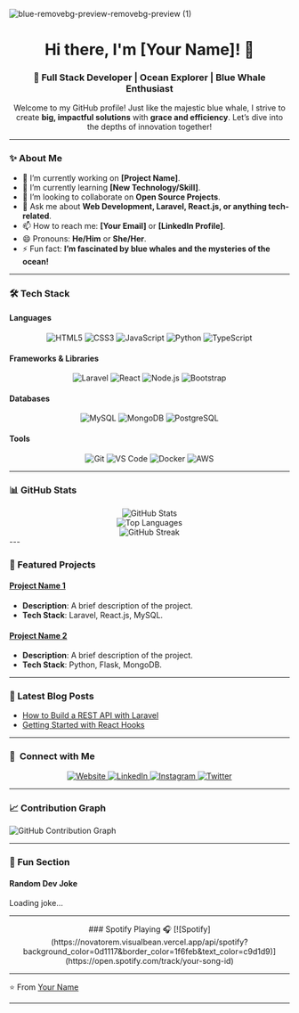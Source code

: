 ![blue-removebg-preview-removebg-preview (1)](https://github.com/user-attachments/assets/34318852-749e-4458-bd9f-4d51e9dfc581)

<h1 align="center">Hi there, I'm [Your Name]! 🐋</h1>

<h3 align="center">🌊 Full Stack Developer | Ocean Explorer | Blue Whale Enthusiast</h3>

<p align="center">
  Welcome to my GitHub profile! Just like the majestic blue whale, I strive to create <strong>big, impactful solutions</strong> with <strong>grace and efficiency</strong>. Let’s dive into the depths of innovation together!
</p>

---

### **✨ About Me**

- 🔭 I’m currently working on **[Project Name]**.
- 🌱 I’m currently learning **[New Technology/Skill]**.
- 👯 I’m looking to collaborate on **Open Source Projects**.
- 💬 Ask me about **Web Development, Laravel, React.js, or anything tech-related**.
- 📫 How to reach me: **[Your Email]** or **[LinkedIn Profile]**.
- 😄 Pronouns: **He/Him** or **She/Her**.
- ⚡ Fun fact: **I’m fascinated by blue whales and the mysteries of the ocean!**

---

### **🛠️ Tech Stack**

#### **Languages**
<div align="center">
  <img src="https://img.shields.io/badge/-HTML5-E34F26?style=for-the-badge&logo=html5&logoColor=white" alt="HTML5">
  <img src="https://img.shields.io/badge/-CSS3-1572B6?style=for-the-badge&logo=css3&logoColor=white" alt="CSS3">
  <img src="https://img.shields.io/badge/-JavaScript-F7DF1E?style=for-the-badge&logo=javascript&logoColor=black" alt="JavaScript">
  <img src="https://img.shields.io/badge/-Python-3776AB?style=for-the-badge&logo=python&logoColor=white" alt="Python">
  <img src="https://img.shields.io/badge/-TypeScript-3178C6?style=for-the-badge&logo=typescript&logoColor=white" alt="TypeScript">
</div>

#### **Frameworks & Libraries**
<div align="center">
  <img src="https://img.shields.io/badge/-Laravel-FF2D20?style=for-the-badge&logo=laravel&logoColor=white" alt="Laravel">
  <img src="https://img.shields.io/badge/-React-61DAFB?style=for-the-badge&logo=react&logoColor=black" alt="React">
  <img src="https://img.shields.io/badge/-Node.js-339933?style=for-the-badge&logo=node.js&logoColor=white" alt="Node.js">
  <img src="https://img.shields.io/badge/-Bootstrap-7952B3?style=for-the-badge&logo=bootstrap&logoColor=white" alt="Bootstrap">
</div>

#### **Databases**
<div align="center">
  <img src="https://img.shields.io/badge/-MySQL-4479A1?style=for-the-badge&logo=mysql&logoColor=white" alt="MySQL">
  <img src="https://img.shields.io/badge/-MongoDB-47A248?style=for-the-badge&logo=mongodb&logoColor=white" alt="MongoDB">
  <img src="https://img.shields.io/badge/-PostgreSQL-4169E1?style=for-the-badge&logo=postgresql&logoColor=white" alt="PostgreSQL">
</div>

#### **Tools**
<div align="center">
  <img src="https://img.shields.io/badge/-Git-F05032?style=for-the-badge&logo=git&logoColor=white" alt="Git">
  <img src="https://img.shields.io/badge/-VS%20Code-007ACC?style=for-the-badge&logo=visual-studio-code&logoColor=white" alt="VS Code">
  <img src="https://img.shields.io/badge/-Docker-2496ED?style=for-the-badge&logo=docker&logoColor=white" alt="Docker">
  <img src="https://img.shields.io/badge/-AWS-232F3E?style=for-the-badge&logo=amazon-aws&logoColor=white" alt="AWS">
</div>

---

### **📊 GitHub Stats**

<div align="center">
  <!-- GitHub Stats Card -->
  <img src="https://github-readme-stats.vercel.app/api?username=Ayoubnattah&show_icons=true&theme=dark&bg_color=0d1117&title_color=1f6feb&icon_color=1f6feb&text_color=c9d1d9" alt="GitHub Stats">
</div>

<div align="center">
  <!-- Top Languages Card -->
  <img src="https://github-readme-stats.vercel.app/api/top-langs/?username=Ayoubnattah&layout=compact&theme=dark&bg_color=0d1117&title_color=1f6feb&text_color=c9d1d9" alt="Top Languages">
</div>

<div align="center">
  <!-- GitHub Streak Stats -->
  <img src="https://streak-stats.demolab.com/?user=Ayoubnattah&theme=dark&background=0d1117&border=1f6feb&stroke=1f6feb&ring=1f6feb&fire=1f6feb&currStreakNum=c9d1d9&sideNums=c9d1d9&currStreakLabel=c9d1d9&sideLabels=c9d1d9" alt="GitHub Streak">
</div>
---

### **🌟 Featured Projects**

#### [Project Name 1](https://github.com/Ayoubnattah/project-name-1)
- **Description**: A brief description of the project.
- **Tech Stack**: Laravel, React.js, MySQL.

#### [Project Name 2](https://github.com/Ayoubnattah/project-name-2)
- **Description**: A brief description of the project.
- **Tech Stack**: Python, Flask, MongoDB.

---

### **📝 Latest Blog Posts**

- [How to Build a REST API with Laravel](https://your-blog.com/laravel-rest-api)
- [Getting Started with React Hooks](https://your-blog.com/react-hooks)

---

### 🌊 &nbsp;Connect with Me 

<p align="center">
<a href="https://www.unwiredlearning.com/">
  <img alt="Website" src="https://img.shields.io/badge/Website-🌐-00BFFF">
</a>
<a href="https://www.linkedin.com/in/shubhamsarda/">
  <img alt="LinkedIn" src="https://img.shields.io/badge/LinkedIn-🔗-0077B5">
</a>
<a href="https://www.instagram.com/shubham.ul/">
  <img alt="Instagram" src="https://img.shields.io/badge/Instagram-📸-E4405F">
</a>
<a href="https://twitter.com/shubham_ul">
  <img alt="Twitter" src="https://img.shields.io/badge/Twitter-🐦-1DA1F2">
</a>
</p>

---

### **📈 Contribution Graph**

<!-- GitHub Contribution Graph -->
![GitHub Contribution Graph](https://activity-graph.herokuapp.com/graph?username=Ayoubnattah&theme=blue-whale&bg_color=0d1117&color=00BFFF&line=00BFFF&point=c9d1d9)

---

### **🎨 Fun Section**

#### **Random Dev Joke**

<script src="https://cdn.jsdelivr.net/npm/axios/dist/axios.min.js"></script>
<script>
  axios.get('https://api.jokes.one/jod')
    .then(response => {
      const joke = response.data.contents.jokes[0].joke.text;
      document.getElementById('joke').innerText = joke;
    })
    .catch(error => {
      document.getElementById('joke').innerText = "Why do programmers prefer dark mode? Because light attracts bugs! 🐛";
    });
</script>
<p id="joke">Loading joke...</p>

---

<div align="center">
  ### Spotify Playing 🎧
  [![Spotify](https://novatorem.visualbean.vercel.app/api/spotify?background_color=0d1117&border_color=1f6feb&text_color=c9d1d9)](https://open.spotify.com/track/your-song-id)
</div>

---

⭐️ From [Your Name](https://github.com/Ayoubnattah)

---
